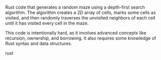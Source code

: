 Rust code that generates a random maze using a depth-first search algorithm. The algorithm creates a 2D array of cells, marks some cells as visited, and then randomly traverses the unvisited neighbors of each cell until it has visited every cell in the maze.

This code is intentionally hard, as it involves advanced concepts like recursion, ownership, and borrowing. It also requires some knowledge of Rust syntax and data structures.

rust
